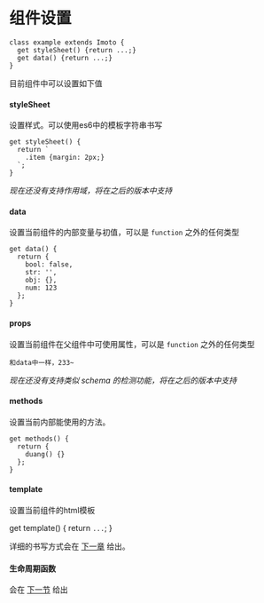 # 组件设置

```
class example extends Imoto {
  get styleSheet() {return ...;}
  get data() {return ...;}
}
```

目前组件中可以设置如下值

#### styleSheet

设置样式。可以使用es6中的模板字符串书写

```
get styleSheet() {
  return `
    .item {margin: 2px;}
  `;
}
```

*现在还没有支持作用域，将在之后的版本中支持*

#### data

设置当前组件的内部变量与初值，可以是 `function` 之外的任何类型

```
get data() {
  return {
    bool: false,
    str: '',
    obj: {},
    num: 123
  };
}
```

#### props

设置当前组件在父组件中可使用属性，可以是 `function` 之外的任何类型

```
和data中一样，233~
```

*现在还没有支持类似 schema 的检测功能，将在之后的版本中支持*

#### methods

设置当前内部能使用的方法。

```
get methods() {
  return {
    duang() {}
  };
}
```

#### template

设置当前组件的html模板

get template() {
  return `...`;
}

详细的书写方式会在 [下一章](../template/README.md) 给出。

#### 生命周期函数

会在 [下一节](../basic/lifecycle.md) 给出
